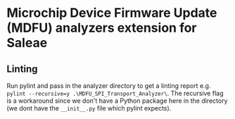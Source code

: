 # Microchip Device Firmware Update (MDFU) analyzers extension for Saleae

## Linting

Run pylint and pass in the analyzer directory to get a linting report e.g. `pylint --recursive=y .\MDFU_SPI_Transport_Analyzer\`. The recursive flag is a workaround since we don't have a Python package here in the directory (we dont have the `__init__.py` file which pylint expects).